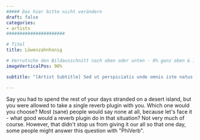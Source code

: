 ```yaml
---
##### Das hier bitte nicht verändern
draft: false
categories:
- artists
######################

# Titel
title: Löwenzahnhonig

# Verrutsche den Bildausschnitt nach oben oder unten - 0% ganz oben & 100% ganz unten 
imageVerticalPos: 90%

subtitle: "[Artist Subtitle] Sed ut perspiciatis unde omnis iste natus error sit voluptatem accusantium doloremque laudantium."

---
```


Say you had to spend the rest of your days stranded on a desert island, but you were allowed to take a single reverb plugin with you. Which one would you choose? Most (sane) people would say none at all, because let's face it - what good would a reverb plugin do in that situation? Not very much of course. However, that didn't stop us from giving it our all so that one day, some people might answer this question with "PhiVerb".
